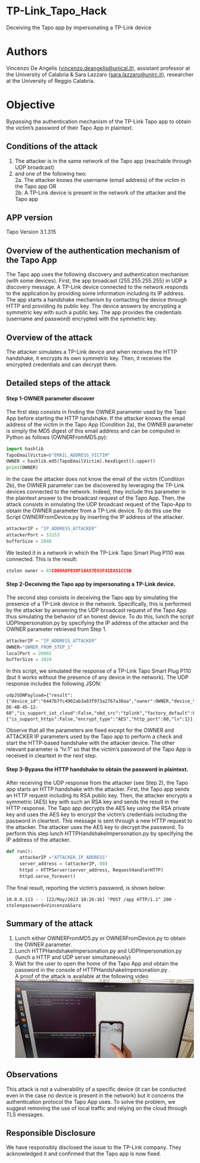 # TP-Link_Tapo_Hack
Deceiving the Tapo app by impersonating a TP-Link device

# Authors
Vincenzo De Angelis (vincenzo.deangelis@unical.it), assistant professor at the University of Calabria & Sara Lazzaro (sara.lazzaro@unirc.it), researcher at the University of Reggio Calabria.

# Objective
Bypassing the authentication mechanism of the TP-Link Tapo app to obtain the victim’s password of their Tapo App in plaintext.

## Conditions of the attack
1.	The attacker is in the same network of the Tapo app (reachable through UDP broadcast) <br>
2. and one of the following two: <br>
2a. The attacker knows the username (email address) of the victim in the Tapo app OR <br>
2b. A TP-Link device is present in the network of the attacker and the Tapo app

## APP version
Tapo Version 3.1.315

## Overview of the authentication mechanism of the Tapo App
The Tapo app uses the following discovery and authentication mechanism (with some devices). First, the app broadcast (255.255.255.255) in UDP a discovery message. A TP-Link device connected to the network responds to the application by providing some information including its IP address. The app starts a handshake mechanism by contacting the device through HTTP and providing its public key. The device answers by encrypting a symmetric key with such a public key. The app provides the credentials (username and password) encrypted with the symmetric key.

## Overview of the attack
The attacker simulates a TP-Link device and when receives the HTTP handshake, it encrypts its own symmetric key. Then, it receives the encrypted credentials and can decrypt them.

## Detailed steps of the attack

#### Step 1-OWNER parameter discover
The first step consists in finding the OWNER parameter used by the Tapo App before starting the HTTP handshake.
If the attacker knows the email address of the victim in the Tapo App (Condition 2a), the OWNER parameter is simply the MD5 digest of this email address and can be computed in Python as follows (OWNERFromMD5.py):

```python
import hashlib
TapoEmailVictim=b"EMAIL_ADDRESS_VICTIM"
OWNER = hashlib.md5(TapoEmailVictim).hexdigest().upper()
print(OWNER)
```

In the case the attacker does not know the email of the victim (Condition 2b), the OWNER parameter can be discovered by leveraging the TP-Link devices connected to the network. Indeed, they include this parameter in the plaintext answer to the broadcast request of the Tapo App. 
Then, the attack consists in simulating the UDP broadcast request of the Tapo-App to obtain the OWNER parameter from a TP-Link device. 
To do this use the Script OWNERFromDevice.py by inserting the IP address of the attacker.

```python
attackerIP = "IP_ADDRESS_ATTACKER"
attackerPort = 53353
bufferSize = 2048
```

We tested it in a network in which the TP-Link Tapo Smart Plug P110 was connected.
This is the result:

```python
stolen owner = 65C008A8F038F16A57E63F41EA51CC5B
```


#### Step 2-Deceiving the Tapo app by impersonating a TP-Link device.
The second step consists in deceiving the Tapo app by simulating the presence of a TP-Link device in the network. Specifically, this is performed by the attacker by answering the UDP broadcast request of the Tapo App thus simulating the behavior of an honest device. 
To do this, lunch the script UDPImpersonation.py by specifying the IP address of the attacker and the OWNER parameter retrieved from Step 1.

```python
attackerIP = "IP_ADDRESS_ATTACKER"
OWNER="OWNER_FROM_STEP_1"
localPort = 20002
bufferSize = 1024
```

In this script, we simulated the response of a TP-Link Tapo Smart Plug P110 (but it works without the presence of any device in the network).
The UDP response includes the following JSON:

```
udpJSONPayload={"result":{"device_id":"6447b7fc4902ab3a83f973a2767a38aa","owner":OWNER,"device_type":"SMART.TAPOPLUG","device_model":"P110(EU)","ip":attackerIP,"mac":"30-DE-4B-45-12-60","is_support_iot_cloud":False,"obd_src":"tplink","factory_default":False,"mgt_encrypt_schm":{"is_support_https":False,"encrypt_type":"AES","http_port":80,"lv":1}},"error_code":0}
```

Observe that all the parameters are fixed except for the OWNER and ATTACKER IP parameters used by the Tapo app to perform a check and start the HTTP-based handshake with the attacker device. The other relevant parameter is “lv:1” so that the victim’s password of the Tapo App is received in cleartext in the next step.

#### Step 3-Bypass the HTTP handshake to obtain the password in plaintext.
After receiving the UDP response from the attacker (see Step 2), the Tapo app starts an HTTP handshake with the attacker. First, the Tapo app sends an HTTP request including its RSA public key. Then, the attacker encrypts a symmetric (AES) key with such an RSA key and sends the result in the HTTP response. The Tapo app decrypts the AES key using the RSA private key and uses the AES key to encrypt the victim’s credentials including the password in cleartext. This message is sent through a new HTTP request to the attacker. The attacker uses the AES key to decrypt the password.
To perform this step lunch HTTPHandshakeImpersonation.py by specifying the IP address of the attacker.

```python
def run():
     attackerIP ="ATTACKER_IP_ADDRESS"
     server_address = (attackerIP, 80)
     httpd = HTTPServer(server_address, RequestHandlerHTTP)
     httpd.serve_forever()
```
The final result, reporting the victim’s password, is shown below:

```
10.0.0.113 - - [22/May/2023 10:26:16] "POST /app HTTP/1.1" 200 -
stolenpassword=Vincenzo&Sara
```

## Summary of the attack
1. Lunch either OWNERFromMD5.py or OWNERFromDevice.py to obtain the OWNER parameter. 
2. Lunch HTTPHandshakeImpersonation.py and UDPImpersonation.py (lunch a HTTP and UDP server simultaneously) 
3. Wait for the user to open the home of the Tapo App and obtain the password in the console of HTTPHandshakeImpersonation.py . <br>
A proof of the attack is available at the following video [![PoC](https://github.com/SecureScripts/TP-Link_Tapo_Hack/blob/main/preview.png)](https://www.youtube.com/watch?v=RVGytQduaqw)




## Observations
This attack is not a vulnerability of a specific device (it can be conducted even in the case no device is present in the network) but it concerns the authentication protocol the Tapo App uses. To solve the problem, we suggest removing the use of local traffic and relying on the cloud through TLS messages.

## Responsible Disclosure
We have responsibly disclosed the issue to the TP-Link company. They acknowledged it and confirmed that the Tapo app is now fixed.

